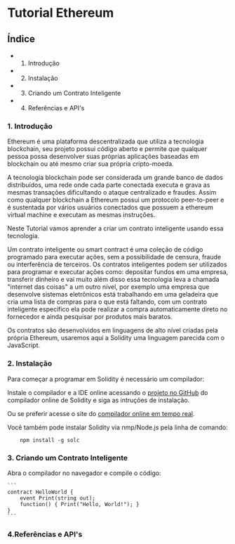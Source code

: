 # Tutorial Ethereum

## Índice

* 1. Introdução
* 2. Instalação
* 3. Criando um Contrato Inteligente
* 4. Referências e API's

### 1. Introdução

Ethereum é uma plataforma descentralizada que utiliza a tecnologia blockchain, seu projeto possui código aberto
e permite que qualquer pessoa possa desenvolver suas próprias aplicações baseadas em blockchain ou até mesmo criar
sua própria cripto-moeda.

A tecnologia blockchain pode ser considerada um grande banco de dados distribuídos, uma rede onde cada parte conectada
executa e grava as mesmas transações dificultando o ataque centralizado e fraudes. Assim como qualquer blockchain a
Ethereum possui um protocolo peer-to-peer e é sustentada por vários usuários conectados que possuem a ethereum virtual
machine e executam as mesmas instruções.

Neste Tutorial vamos aprender a criar um contrato inteligente usando essa tecnologia.

Um contrato inteligente ou smart contract é uma coleção de código programado para executar ações, sem a possibilidade de
censura, fraude ou interferência de terceiros.
Os contratos inteligentes podem ser utilizados para programar e executar ações como: depositar fundos em uma empresa,
transferir dinheiro e vai muito além disso essa tecnologia leva a chamada "internet das coisas" a um outro nível, por
exemplo uma empresa que desenvolve sistemas eletrônicos está trabalhando em uma geladeira que cria uma lista de compras
para o que está faltando, com um contrato inteligente específico ela pode realizar a compra automaticamente direto no
fornecedor e ainda pesquisar por produtos mais baratos.

Os contratos são desenvolvidos em linguagens de alto nível criadas pela própria Ethereum, usaremos aqui a Solidity uma
linguagem parecida com o JavaScript.

### 2. Instalação

Para começar a programar em Solidity é necessário um compilador:

Instale o compilador e a IDE online acessando o [projeto no GitHub](https://github.com/ethereum/browser-solidity)
do compilador online de Solidity e siga as intruções de instalação.

Ou se preferir acesse o site do [compilador online em tempo real](https://remix.ethereum.org/).

Você também pode instalar Solidity via nmp/Node.js pela linha de comando:

```
    npm install -g solc
``` 

### 3. Criando um Contrato Inteligente

Abra o compilador no navegador e compile o código:
    
    ```
    contract HelloWorld {
        event Print(string out);
        function() { Print("Hello, World!"); }
    }
    ```
    
### 4.Referências e API's
